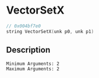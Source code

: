 # VectorSetX
```c
// 0x004bf7e0
string VectorSetX(unk p0, unk p1)
```
## Description
```
Minimum Arguments: 2
Maximum Arguments: 2
```
